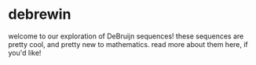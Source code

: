 # debrewin

welcome to our exploration of DeBruijn sequences! these sequences are pretty cool, and pretty new to mathematics. read more about them here, if you'd like!
